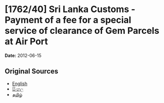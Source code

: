 # [1762/40] Sri Lanka Customs - Payment of a fee for a special service of clearance of Gem Parcels at Air Port

**Date:** 2012-06-15

## Original Sources

- [English](https://documents.gov.lk/view/extra-gazettes/2012/6/1762-40_E.pdf)
- [සිංහල](https://documents.gov.lk/view/extra-gazettes/2012/6/1762-40_S.pdf)
- [தமிழ்](https://documents.gov.lk/view/extra-gazettes/2012/6/1762-40_T.pdf)
